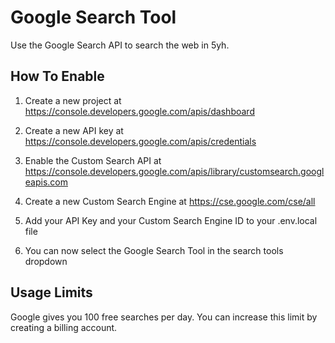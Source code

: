 # Google Search Tool

Use the Google Search API to search the web in 5yh.

## How To Enable

1. Create a new project at https://console.developers.google.com/apis/dashboard

2. Create a new API key at https://console.developers.google.com/apis/credentials

3. Enable the Custom Search API at https://console.developers.google.com/apis/library/customsearch.googleapis.com

4. Create a new Custom Search Engine at https://cse.google.com/cse/all

5. Add your API Key and your Custom Search Engine ID to your .env.local file

6. You can now select the Google Search Tool in the search tools dropdown

## Usage Limits

Google gives you 100 free searches per day. You can increase this limit by creating a billing account.
